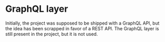 # GraphQL layer

Initially, the project was supposed to be shipped with a GraphQL API, but the idea has been scrapped in favor of a REST API. The GraphQL layer is still present in the project, but it is not used.
